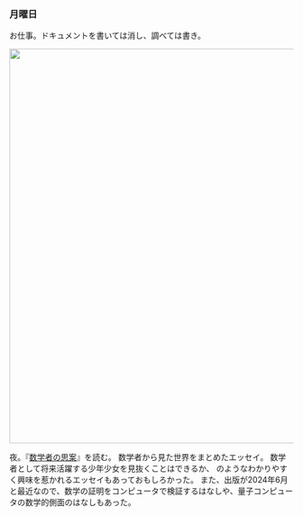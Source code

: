 ### 月曜日

お仕事。ドキュメントを書いては消し、調べては書き。

<img src="https://i.imgur.com/PpbRZuO.jpeg" width="700">

夜。『[数学者の思案](https://www.iwanami.co.jp/book/b646698.html)』を読む。
数学者から見た世界をまとめたエッセイ。
数学者として将来活躍する少年少女を見抜くことはできるか、
のようなわかりやすく興味を惹かれるエッセイもあっておもしろかった。
また、出版が2024年6月と最近なので、数学の証明をコンピュータで検証するはなしや、量子コンピュータの数学的側面のはなしもあった。
